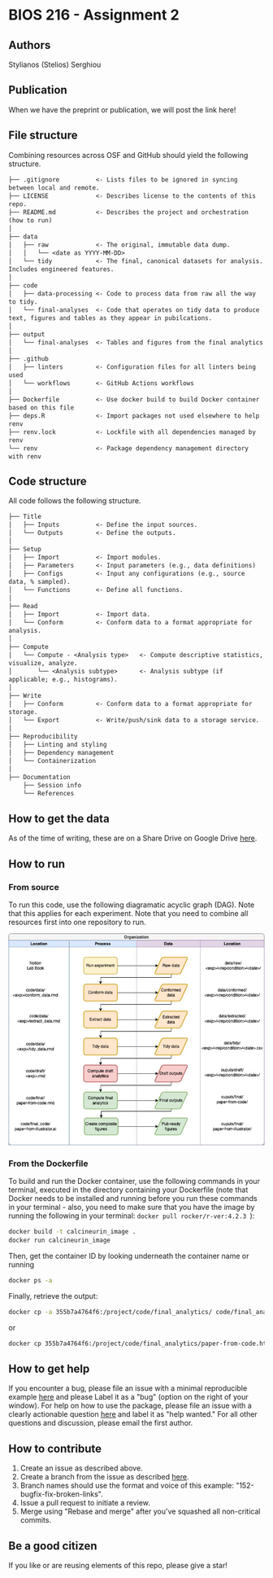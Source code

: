 # BIOS 216 - Assignment 2

## Authors

Stylianos (Stelios) Serghiou


## Publication

When we have the preprint or publication, we will post the link here!


## File structure

Combining resources across OSF and GitHub should yield the following structure.

```
├── .gitignore          <- Lists files to be ignored in syncing between local and remote.
├── LICENSE             <- Describes license to the contents of this repo.
├── README.md           <- Describes the project and orchestration (how to run)
│
├── data
│   ├── raw             <- The original, immutable data dump.
│   │   └── <date as YYYY-MM-DD>
│   └── tidy            <- The final, canonical datasets for analysis. Includes engineered features.
│
├── code
│   ├── data-processing <- Code to process data from raw all the way to tidy.
│   └── final-analyses  <- Code that operates on tidy data to produce text, figures and tables as they appear in pubilcations.
│
├── output
│   └── final-analyses  <- Tables and figures from the final analytics
│
├── .github
│   ├── linters         <- Configuration files for all linters being used
│   └── workflows       <- GitHub Actions workflows
│
├── Dockerfile          <- Use docker build to build Docker container based on this file
├── deps.R              <- Import packages not used elsewhere to help renv
├── renv.lock           <- Lockfile with all dependencies managed by renv
└── renv                <- Package dependency management directory with renv
```


## Code structure

All code follows the following structure.

```
├── Title
│   ├── Inputs          <- Define the input sources.
│   └── Outputs         <- Define the outputs.
│
├── Setup
│   ├── Import          <- Import modules.
│   ├── Parameters      <- Input parameters (e.g., data definitions)
│   ├── Configs         <- Input any configurations (e.g., source data, % sampled).
│   └── Functions       <- Define all functions.
│
├── Read
│   ├── Import          <- Import data.
│   └── Conform         <- Conform data to a format appropriate for analysis.
│
├── Compute
│   └── Compute - <Analysis type>   <- Compute descriptive statistics, visualize, analyze.
│       └── <Analysis subtype>      <- Analysis subtype (if applicable; e.g., histograms).
│
├── Write
│   ├── Conform         <- Conform data to a format appropriate for storage.
│   └── Export          <- Write/push/sink data to a storage service.
│
├── Reproducibility
│   ├── Linting and styling
│   ├── Dependency management
│   └── Containerization
│
├── Documentation
    ├── Session info
    └── References
```


## How to get the data

As of the time of writing, these are on a Share Drive on Google Drive [here](https://drive.google.com/drive/u/1/folders/0AHwZeCcC1chbUk9PVA).


## How to run

### From source

To run this code, use the following diagramatic acyclic graph (DAG). Note that this applies for each experiment. Note that you need to combine all resources first into one repository to run.

![How to run diagram](https://github.com/serghiou/bios216-assignement-2/blob/main/how-to-run.jpg?raw=true)

### From the Dockerfile

To build and run the Docker container, use the following commands in your terminal, executed in the directory containing your Dockerfile (note that Docker needs to be installed and running before you run these commands in your terminal - also, you need to make sure that you have the image by running the following in your terminal: `docker pull rocker/r-ver:4.2.3 `):

```sh
docker build -t calcineurin_image .
docker run calcineurin_image
```

Then, get the container ID by looking underneath the container name or running

```sh
docker ps -a
```

Finally, retrieve the output:

```sh
docker cp -a 355b7a4764f6:/project/code/final_analytics/ code/final_analytics/docker
```

or

```sh
docker cp 355b7a4764f6:/project/code/final_analytics/paper-from-code.html code/final_analytics/paper-from-code_docker.html
```

## How to get help

If you encounter a bug, please file an issue with a minimal reproducible example [here](https://github.com/serghiou/bios216-assignement-2/issues) and please Label it as a "bug" (option on the right of your window). For help on how to use the package, please file an issue with a clearly actionable question [here](https://github.com/serghiou/bios216-assignement-2/issues) and label it as "help wanted." For all other questions and discussion, please email the first author.


## How to contribute

1. Create an issue as described above.
2. Create a branch from the issue as described [here](https://docs.github.com/en/issues/tracking-your-work-with-issues/creating-a-branch-for-an-issue).
3. Branch names should use the format and voice of this example: "152-bugfix-fix-broken-links".
4. Issue a pull request to initiate a review.
5. Merge using "Rebase and merge" after you've squashed all non-critical commits.


## Be a good citizen

If you like or are reusing elements of this repo, please give a star!
